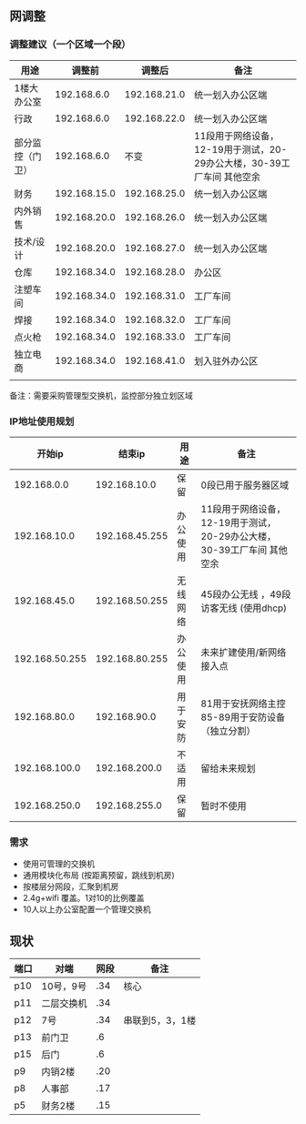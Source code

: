  



## 网调整



### 调整建议（一个区域一个段）

| 用途      | 调整前       | 调整后       | 备注                                                         |
| ---------------- | ------------ | ------------ | ------------------------------------------------------------ |
| 1楼大办公室      | 192.168.6.0  | 192.168.21.0 | 统一划入办公区端                                             |
| 行政             | 192.168.6.0  | 192.168.22.0 | 统一划入办公区端                                             |
| 部分监控（门卫） | 192.168.6.0  | 不变         | 11段用于网络设备，12-19用于测试，20-29办公大楼，30-39工厂车间 其他空余 |
| 财务             | 192.168.15.0 | 192.168.25.0 | 统一划入办公区端                                             |
| 内外销售         | 192.168.20.0 | 192.168.26.0 | 统一划入办公区端                                             |
| 技术/设计        | 192.168.20.0 | 192.168.27.0 | 统一划入办公区端                                             |
| 仓库             | 192.168.34.0 | 192.168.28.0 | 办公区                                                       |
| 注塑车间         | 192.168.34.0 | 192.168.31.0 | 工厂车间                                                     |
| 焊接             | 192.168.34.0 | 192.168.32.0 | 工厂车间                                                     |
| 点火枪           | 192.168.34.0 | 192.168.33.0 | 工厂车间                                                     |
| 独立电商         | 192.168.34.0 | 192.168.41.0 | 划入驻外办公区                                               |
|                  |              |              |                                                              |

备注：需要采购管理型交换机，监控部分独立划区域



### IP地址使用规划

| 开始ip         | 结束ip         | 用途     | 备注                                                         |
| -------------- | -------------- | -------- | ------------------------------------------------------------ |
| 192.168.0.0    | 192.168.10.0   | 保留     | 0段已用于服务器区域                                          |
| 192.168.10.0   | 192.168.45.255 | 办公使用 | 11段用于网络设备，12-19用于测试，20-29办公大楼，30-39工厂车间 其他空余 |
| 192.168.45.0   | 192.168.50.255 | 无线网络 | 45段办公无线  ，49段访客无线 (使用dhcp)                      |
| 192.168.50.255 | 192.168.80.255 | 办公使用 | 未来扩建使用/新网络接入点                                    |
| 192.168.80.0   | 192.168.90.0   | 用于安防 | 81用于安抚网络主控  85-89用于安防设备（独立分割）            |
| 192.168.100.0  | 192.168.200.0  | 不适用   | 留给未来规划                                                 |
| 192.168.250.0  | 192.168.255.0  | 保留     | 暂时不使用                                                   |

### 需求

* 使用可管理的交换机
* 通用模块化布局 (按距离预留，跳线到机房)
* 按楼层分网段，汇聚到机房
* 2.4g+wifi  覆盖。1对10的比例覆盖
* 10人以上办公室配置一个管理交换机





## 现状

| 端口   | 对端     | 网段   | 备注        |
| ------- | --------- | ------ | ---------------- |
| p10           | 10号，9号     | .34    | 核心             |
| p11           | 二层交换机    | .34    |   |
| p12           | 7号           | .34    | 串联到5，3，1楼     |
| p13           | 前门卫        | .6     |      |
| p15           | 后门          | .6     |    |
| p9            | 内销2楼       | .20    |       |
| p8 | 人事部 | .17 | |
| p5 | 财务2楼 | .15 |                |